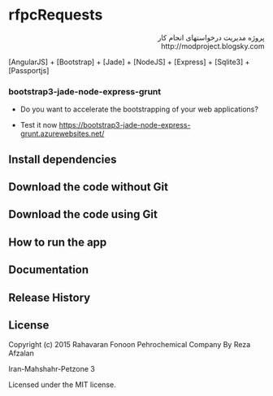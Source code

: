 rfpcRequests
====================

<p dir='rtl'>
پروژه مدیریت درخواستهای انجام کار
<br/>
http://modproject.blogsky.com
</p>
[AngularJS] + [Bootstrap] + [Jade] + [NodeJS] + [Express] + [Sqlite3] + [Passportjs]

### bootstrap3-jade-node-express-grunt

+ Do you want to accelerate the bootstrapping of your web applications?

+ Test it now https://bootstrap3-jade-node-express-grunt.azurewebsites.net/

## Install dependencies

## Download the code without Git

## Download the code using Git

## How to run the app

## Documentation

## Release History

## License
Copyright (c) 2015 Rahavaran Fonoon Pehrochemical Company By Reza Afzalan

Iran-Mahshahr-Petzone 3

Licensed under the MIT license.


[ALT-F1]: http://www.alt-f1.be
[AngularJS]: http://angularjs.org/
[Bootstrap 3 samples]: http://twbs.github.io/bootstrap/getting-started/#examples
[Bootstrap for Compass]: https://github.com/vwall/compass-twitter-bootstrap
[Bootstrap]: http://getbootstrap.com/
[Connect]: http://www.senchalabs.org/connect/
[Express]: http://expressjs.com/
[Font Awesome]: http://fortawesome.github.io/Font-Awesome/
[Google APIs]: https://developers.google.com/compute/docs/api/libraries
[Google Compute Engine API Reference]: https://developers.google.com/compute/docs/reference/latest/
[Google Compute Engine API]: https://developers.google.com/compute/docs/api/libraries
[Google Compute Engine]: https://cloud.google.com/products/compute-engine
[Grunt-nodemon]: https://github.com/remy/nodemon
[Grunt]: http://gruntjs.com/
[html2jade]: https://github.com/donpark/html2jade
[https://gist.github.com/onlinemad/6373852]: https://gist.github.com/onlinemad/6373852
[Istanbul]: https://github.com/gotwarlost/istanbul
[Jade]: http://jade-lang.com/
[Jasmine]: http://pivotal.github.io/jasmine/
[Javascript]: https://developer.mozilla.org/en-US/docs/Web/JavaScript
[Karma]: http://karma-runner.github.io/
[log4js]: https://github.com/nomiddlename/log4js-node
[Matan Eine]: https://github.com/mataneine
[matchdep]: https://npmjs.org/package/matchdep
[Mocha]: http://visionmedia.github.io/mocha/
[MongoDB]: http://www.mongodb.org/
[MongoHQ]: https://www.mongohq.com
[MongoLab]: https://mongolab.com
[Mongoose]: http://mongoosejs.com/
[Node inspector]: https://github.com/node-inspector/node-inspector
[NodeJS]: http://nodejs.org/
[NPM]: http://npmjs.org/
[onlinemad]: https://github.com/onlinemad
[Petr Volny]: https://github.com/petrvolny
[Professional Node JS book]: http://astore.amazon.fr/i14ynet-21/detail/1118185463
[Professional Node JS Source Code]: https://github.com/ALT-F1/nodejs-professional
[Python]: http://www.python.org
[Simon]: https://github.com/simonjmartin
[Spacelab stylesheet]: http://bootswatch.com/2/spacelab/
[Ubuntu]: http://www.ubuntu.com/
[Sqlite3]: https://github.com/mapbox/node-sqlite3
[PassportJS]: http://passportjs.org
